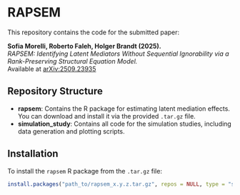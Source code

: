 # RAPSEM

This repository contains the code for the submitted paper:

**Sofia Morelli, Roberto Faleh, Holger Brandt (2025).**  
*RAPSEM: Identifying Latent Mediators Without Sequential Ignorability via a Rank-Preserving Structural Equation Model.*  
Available at [arXiv:2509.23935](https://arxiv.org/abs/2509.23935)

## Repository Structure

- **rapsem**: Contains the R package for estimating latent mediation effects. You can download and install it via the provided `.tar.gz` file.
- **simulation_study**: Contains all code for the simulation studies, including data generation and plotting scripts.

## Installation

To install the `rapsem` R package from the `.tar.gz` file:

```R
install.packages("path_to/rapsem_x.y.z.tar.gz", repos = NULL, type = "source")
 
